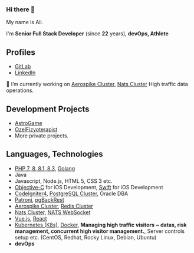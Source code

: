 ### Hi there 👋
My name is Ali.

I'm **Senior Full Stack Developer** (since **22** years), **devOps, Athlete**

## Profiles
- [GitLab](https://gitlab.com/byazrail)
- [LinkedIn](https://www.linkedin.com/in/byazrail)

🔭 I’m currently working on [Aerospike Cluster](https://github.com/aerospike/aerospike-server), [Nats Cluster](https://github.com/nats-io/nats-server) High traffic data operations.
## Development Projects
- [AstroGame](https://astrogame.org)
- [OzelFizyoterapist](https://ozelfizyoterapist.net)
- More private projects.

## Languages, Technologies
- [PHP 7, 8, 8.1, 8.3](https://github.com/php), [Golang](https://github.com/golang)
- Java
- Javascript, Node.js, HTML 5, CSS 3 etc.
- [Objective-C](https://en.wikipedia.org/wiki/Objective-C) for iOS Development, [Swift](https://github.com/apple/swift) for iOS Development
- [CodeIgniter4](https://github.com/codeigniter4/CodeIgniter4), [PostgreSQL Cluster](https://github.com/postgres/postgres), Oracle DBA
- [Patroni](https://github.com/zalando/patroni), [pgBackRest](https://github.com/pgbackrest/pgbackrest)
- [Aerospike Cluster](https://github.com/aerospike/aerospike-server), [Redis Cluster](https://github.com/redis/redis)
- [Nats Cluster](https://github.com/nats-io/nats-server), [NATS WebSocket](https://github.com/nats-io/nats.ws)
- [Vue.js](https://github.com/vuejs/vue), [React](https://github.com/facebook/react)
- [Kubernetes (K8s)](https://github.com/kubernetes/kubernetes), [Docker](https://github.com/docker), **Managing high traffic visitors ~ datas, risk management, concurrent high visitor management.**, Server controls setup etc. (CentOS, Redhat, Rocky Linux, Debian, Ubuntu)
- **devOps**

<!--
**byazrail/byazrail** is a ✨ _special_ ✨ repository because its `README.md` (this file) appears on your GitHub profile.

Here are some ideas to get you started:

- 🔭 I’m currently working on ...
- 🌱 I’m currently learning ...
- 👯 I’m looking to collaborate on ...
- 🤔 I’m looking for help with ...
- 💬 Ask me about ...
- 📫 How to reach me: ...
- 😄 Pronouns: ...
- ⚡ Fun fact: ...
-->
